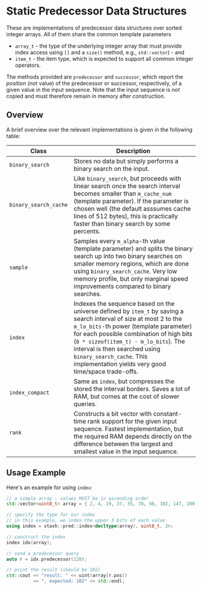 # Static Predecessor Data Structures

These are implementations of predecessor data structures over sorted integer arrays. All of them share the common template parameters
* `array_t` - the type of the underlying integer array that must provide index access using `[]` and a `size()` method, e.g., `std::vector`) - and
* `item_t` - the item type, which is expected to support all common integer operators.

The methods provided are `predecessor` and `successor`, which report the _position_ (not value) of the predecessor or successor, respectively, of a given value in the input sequence. Note that the input sequence is _not_ copied and must therefore remain in memory after construction.

## Overview

A brief overview over the relevant implementations is given in the following table:

| Class | Description |
| --- | --- |
| `binary_search` | Stores no data but simply performs a binary search on the input. |
| `binary_search_cache` | Like `binary_search`, but proceeds with linear search once the search interval becomes smaller than `m_cache_num` (template parameter). If the parameter is chosen well (the default asssumes cache lines of 512 bytes), this is practically faster than binary search by some percents. |
| `sample` | Samples every `m_alpha`-th value (template parameter) and splits the binary search up into two binary searches on smaller memory regions, which are done using `binary_search_cache`. Very low memory profile, but only marginal speed improvements compared to binary searches. |
| `index` | Indexes the sequence based on the universe defined by `item_t` by saving a search interval of size at most 2 to the `m_lo_bits`-th power (template parameter) for each possible combination of high bits (`8 * sizeof(item_t) - m_lo_bits`). The interval is then searched using `binary_search_cache`. This implementation yields very good time/space trade-offs. |
| `index_compact` | Same as `index`, but compresses the stored the interval borders. Saves a lot of RAM, but comes at the cost of slower queries. |
| `rank` | Constructs a bit vector with constant-time rank support for the given input sequence. Fastest implementation, but the required RAM depends directly on the difference between the largest and smallest value in the input sequence. |

## Usage Example

Here's an example for using `index`:

```cpp
// a simple array - values MUST be in ascending order
std::vector<uint8_t> array = { 2, 4, 19, 37, 55, 78, 98, 102, 147, 200 };

// specify the type for our index
// in this example, we index the upper 3 bits of each value
using index = stash::pred::index<decltype(array), uint8_t, 3>;

// construct the index
index idx(array);

// send a predecessor query
auto r = idx.predecessor(128);

// print the result (should be 102)
std::cout << "result: " << uint(array[r.pos])
          << ", expected: 102" << std::endl;
```
